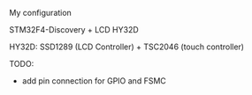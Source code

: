 My configuration

STM32F4-Discovery + LCD HY32D

HY32D: SSD1289 (LCD Controller) + TSC2046 (touch controller)

TODO:
- add pin connection for GPIO and FSMC

